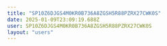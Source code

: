 ```yaml
---
title: "SP10Z6DJGS4M0KR0B736A8ZGSH5R88PZRX27CWK0S"
date: 2025-01-09T23:09:19.688Z
user: SP10Z6DJGS4M0KR0B736A8ZGSH5R88PZRX27CWK0S
layout: "users"
---
```

    